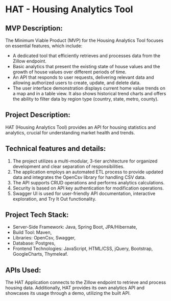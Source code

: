 # HAT - Housing Analytics Tool

## MVP Description:
The Minimum Viable Product (MVP) for the Housing Analytics Tool focuses on essential features, which include:
- A dedicated tool that efficiently retrieves and processes data from the Zillow endpoint.
- Basic analytics that present the existing state of house values and the growth of house values over different periods of time.
- An API that responds to user requests, delivering relevant data and allowing authorized users to create, update, and delete data.
- The user interface demonstration displays current home value trends on a map and in a table view. It also shows historical trend charts and offers the ability to filter data by region type (country, state, metro, county).

## Project Description:
HAT (Housing Analytics Tool) provides an API for housing statistics and analytics, crucial for understanding market health and trends.

## Technical features and details: 
1) The project utilizes a multi-modular, 3-tier architecture for organized development and clear separation of responsibilities. 
2) The application employs an automated ETL process to provide updated data and integrates the OpenCsv library for handling CSV data. 
3) The API supports CRUD operations and performs analytics calculations. 
4) Security is based on API key authentication for modification operations. 
5) Swagger UI is used for user-friendly API documentation, interactive exploration, and Try It Out functionality.

## Project Tech Stack:
- Server-Side Framework: Java, Spring Boot, JPA/Hibernate, 
- Build Tool: Maven, 
- Libraries: OpenCsv, Swagger, 
- Database: Postgres, 
- Frontend Technologies: JavaScript, HTML/CSS, jQuery, Bootstrap, GoogleCharts, Thymeleaf.

## APIs Used:
The HAT Application connects to the Zillow endpoint to retrieve and process housing data. Additionally, HAT provides its own analytics API and showcases its usage through a demo, utilizing the built API.
